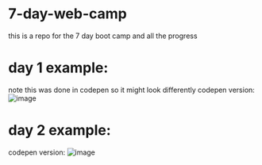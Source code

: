 # 7-day-web-camp
this is a repo for the 7 day boot camp and all the progress

# day 1 example: 
note this was done in codepen so it might look differently
codepen version: 
![image](https://user-images.githubusercontent.com/92415264/172485878-1dce176c-ccbc-4397-9619-530c8076abfa.png)

# day 2 example:
codepen version:
![image](https://user-images.githubusercontent.com/92415264/172491017-e0b153b6-c1cb-4d24-8490-fe915c0f2f67.png)
